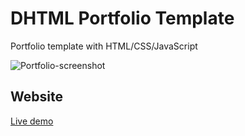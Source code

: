 <!-- ABOUT THE PROJECT -->

# DHTML Portfolio Template

Portfolio template with HTML/CSS/JavaScript

![Portfolio-screenshot](https://i.imgur.com/3Gxn17p.png)

## Website

[Live demo](https://dhtmltemplate.netlify.app)
